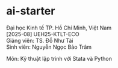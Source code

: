 # ai-starter

Đại học Kinh tế TP. Hồ Chí Minh, Việt Nam  
[2025-08] UEH25-KTLT-ECO  
Giảng viên: TS. Đỗ Như Tài  
Sinh viên: Nguyễn Ngọc Bảo Trâm 

Môn: Kỹ thuật lập trình với Stata và Python
